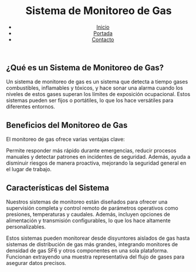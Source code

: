 <!DOCTYPE html>
<html lang="es">
<head>
    <meta charset="UTF-8">
    <meta name="viewport" content="width=device-width, initial-scale=1.0">
    <title>Página de Inicio</title>
    <link rel="stylesheet" type="text/css" href="C:\Users\PC02\Desktop\Nueva carpeta\.css"
</head>
<body>
    <header>
        <h1>Sistema de Monitoreo de Gas</h1>
        <nav>
            <ul>
                <li><a href="inicio.html" class="active">Inicio</a></li>
                <li><a href="portada.html">Portada</a></li>
                <li><a href="contacto.html">Contacto</a></li>
            </ul>
        </nav>
    </header>
    <main>
        <section class="descripcion">
            <h2>¿Qué es un Sistema de Monitoreo de Gas?</h2>
            <p>Un sistema de monitoreo de gas es un sistema que detecta a tiempo gases combustibles, inflamables y tóxicos, y hace sonar una alarma cuando los niveles de estos gases superan los límites de exposición ocupacional. Estos sistemas pueden ser fijos o portátiles, lo que los hace versátiles para diferentes entornos.</p>
        </section>
        <section class="beneficios">
            <h2>Beneficios del Monitoreo de Gas</h2>
            <p>El monitoreo de gas ofrece varias ventajas clave:</p>
            <p>Permite responder más rápido durante emergencias, reducir procesos manuales y detectar patrones en incidentes de seguridad. Además, ayuda a disminuir riesgos de manera proactiva, mejorando la seguridad general en el lugar de trabajo.</p>
        </section>
        <section class="caracteristicas">
            <h2>Características del Sistema</h2>
            <p>Nuestros sistemas de monitoreo están diseñados para ofrecer una supervisión completa y control remoto de parámetros operativos como presiones, temperaturas y caudales. Además, incluyen opciones de alimentación y transmisión configurables, lo que los hace altamente personalizables.</p>
            <p>Estos sistemas pueden monitorear desde disyuntores aislados de gas hasta sistemas de distribución de gas más grandes, integrando monitores de densidad de gas SF6 y otros componentes en una sola plataforma. Funcionan extrayendo una muestra representativa del flujo de gases para asegurar datos precisos.</p>
        </section>
